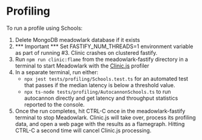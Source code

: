 # Profiling

To run a profile using Schools:

1. Delete MongoDB meadowlark database if it exists
2. *** Important *** Set FASTIFY_NUM_THREADS=1 environment variable as part of running #3. Clinic crashes on clustered fastify.
3. Run `npm run clinic:flame` from the meadowlark-fastify directory in a terminal to start Meadowlark with the [Clinic.js](https://clinicjs.org/) profiler
4. In a separate terminal, run either:
   - `npx jest tests/profiling/Schools.test.ts` for an automated test that passes if the median latency is below a threshold value.
   - `npx ts-node tests/profiling/AutocannonSchools.ts` to run autocannon directly and get latency and throughput statistics reported to the console. 
5. Once the run completes, hit CTRL-C once in the meadowlark-fastify terminal to stop Meadowlark. Clinic.js
will take over, process its profiling data, and open a web page with the results as a flamegraph. Hitting CTRL-C a second time will cancel Clinic.js processing.